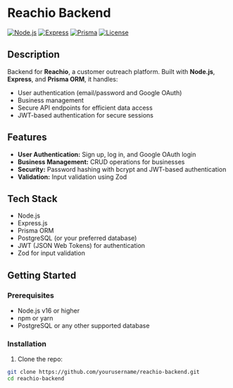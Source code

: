 # Reachio Backend

[![Node.js](https://img.shields.io/badge/Node.js-16.x-green)](https://nodejs.org/)
[![Express](https://img.shields.io/badge/Express-4.x-blue)](https://expressjs.com/)
[![Prisma](https://img.shields.io/badge/Prisma-4.x-lightblue)](https://www.prisma.io/)
[![License](https://img.shields.io/badge/License-MIT-yellow)](LICENSE)

## Description

Backend for **Reachio**, a customer outreach platform. Built with **Node.js**, **Express**, and **Prisma ORM**, it handles:

- User authentication (email/password and Google OAuth)
- Business management
- Secure API endpoints for efficient data access
- JWT-based authentication for secure sessions

## Features

- **User Authentication:** Sign up, log in, and Google OAuth login  
- **Business Management:** CRUD operations for businesses  
- **Security:** Password hashing with bcrypt and JWT-based authentication  
- **Validation:** Input validation using Zod  

## Tech Stack

- Node.js
- Express.js
- Prisma ORM
- PostgreSQL (or your preferred database)
- JWT (JSON Web Tokens) for authentication
- Zod for input validation

## Getting Started

### Prerequisites

- Node.js v16 or higher
- npm or yarn
- PostgreSQL or any other supported database

### Installation

1. Clone the repo:

```bash
git clone https://github.com/yourusername/reachio-backend.git
cd reachio-backend
